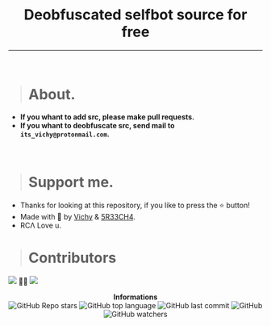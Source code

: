 <h1 align="center">Deobfuscated selfbot source for free</h1>

----

<br>

> # About.

* **If you whant to add src, please make pull requests.**
* **If you whant to deobfuscate src, send mail to `its_vichy@protonmail.com`.**

<br>

> # Support me.

* Thanks for looking at this repository, if you like to press the ⭐ button!
* Made with 💖 by [Vichy](https://github.com/Its-Vichy) & [5R33CH4](https://github.com/5R33CH4).
* RCΛ Love u.

> # Contributors

[![](https://github.com/Its-Vichy.png?size=50)](https://github.com/Is-Vichy)
᲼᲼
[![](https://github.com/5R33CH4.png?size=50)](https://github.com/5R33CH4)

<p align="center"> 
    <b>Informations</b><br>
    <img alt="GitHub Repo stars" src="https://img.shields.io/github/stars/Its-Vichy/Selfbot-Leak?style=social">
    <img alt="GitHub top language" src="https://img.shields.io/github/languages/top/Its-Vichy/Selfbot-Leak">
    <img alt="GitHub last commit" src="https://img.shields.io/github/last-commit/Its-Vichy/Selfbot-Leak">
    <img alt="GitHub" src="https://img.shields.io/github/license/Its-Vichy/Selfbot-Leak">
    <img alt="GitHub watchers" src="https://img.shields.io/github/watchers/Its-Vichy/Selfbot-Leak?style=social">
</p>
